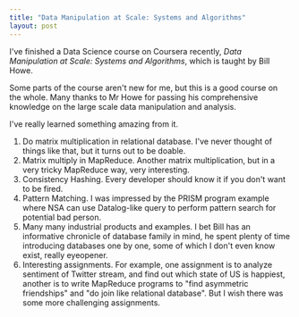 ```yaml
---
title: "Data Manipulation at Scale: Systems and Algorithms"
layout: post
---
```


I've finished a Data Science course on Coursera recently, *Data Manipulation at Scale: Systems and Algorithms*, which is taught by  Bill Howe.

Some parts of the course aren't new for me, but this is a good course on the whole. Many thanks to Mr Howe for passing his comprehensive knowledge on the large scale data manipulation and analysis.

I've really learned something amazing from it. 

1. Do matrix multiplication in relational database. I've never thought of things like that, but it turns out to be doable.
2. Matrix multiply in MapReduce. Another matrix multiplication, but in a very tricky MapReduce way, very interesting.
3. Consistency Hashing. Every developer should know it if you don't want to be fired.
4. Pattern Matching. I was impressed by the PRISM program example where NSA can use Datalog-like query to perform pattern search for potential bad person.
5. Many many industrial products and examples. I bet Bill has an informative chronicle of database family in mind, he spent plenty of time introducing databases one by one, some of which I don't even know exist, really eyeopener.
6. Interesting assignments. For example, one assignment is to analyze sentiment of Twitter stream, and find out which state of US is happiest, another is to write MapReduce programs to "find asymmetric friendships" and "do join like relational database". But I wish there was some more challenging assignments.